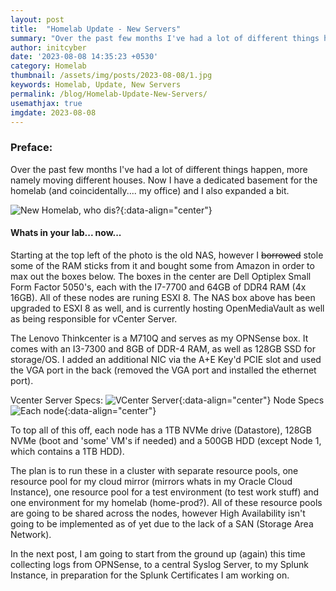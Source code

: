 ```yaml
---
layout: post
title:  "Homelab Update - New Servers"
summary: "Over the past few months I've had a lot of different things happen, more namely moving different houses. Now I have a dedicated basement for the homelab (and coincidentally.... my office) and I also expanded a bit."
author: initcyber
date: '2023-08-08 14:35:23 +0530'
category: Homelab
thumbnail: /assets/img/posts/2023-08-08/1.jpg
keywords: Homelab, Update, New Servers
permalink: /blog/Homelab-Update-New-Servers/
usemathjax: true
imgdate: 2023-08-08
---
```


### Preface:
Over the past few months I've had a lot of different things happen, more namely moving different houses. Now I have a dedicated basement for the homelab (and coincidentally.... my office) and I also expanded a bit.

![New Homelab, who dis?](/assets/img/posts/{{page.imgdate}}/1.jpg){:data-align="center"}

#### Whats in your lab... now...
Starting at the top left of the photo is the old NAS, however I <s>borrowed</s> stole some of the RAM sticks from it and bought some from Amazon in order to max out the boxes below. The boxes in the center are Dell Optiplex Small Form Factor 5050's, each with the I7-7700 and 64GB of DDR4 RAM (4x 16GB). All of these nodes are runing ESXI 8. The NAS box above has been upgraded to ESXI 8 as well, and is currently hosting OpenMediaVault as well as being responsible for vCenter Server.

The Lenovo Thinkcenter is a M710Q and serves as my OPNSense box. It comes with an I3-7300 and 8GB of DDR-4 RAM, as well as 128GB SSD for storage/OS. I added an additional NIC via the A+E Key'd PCIE slot and used the VGA port in the back (removed the VGA port and installed the ethernet port).

Vcenter Server Specs:
![VCenter Server](/assets/img/posts/{{page.imgdate}}/2.png){:data-align="center"}
Node Specs
![Each node](/assets/img/posts/{{page.imgdate}}/3.png){:data-align="center"}


To top all of this off, each node has a 1TB NVMe drive (Datastore), 128GB NVMe (boot and 'some' VM's if needed) and a 500GB HDD (except Node 1, which contains a 1TB HDD). 

The plan is to run these in a cluster with separate resource pools, one resource pool for my cloud mirror (mirrors whats in my Oracle Cloud Instance), one resource pool for a test environment (to test work stuff) and one environment for my homelab (home-prod?). All of these resource pools are going to be shared across the nodes, however High Availability isn't going to be implemented as of yet due to the lack of a SAN (Storage Area Network).

In the next post, I am going to start from the ground up (again) this time collecting logs from OPNSense, to a central Syslog Server, to my Splunk Instance, in preparation for the Splunk Certificates I am working on.